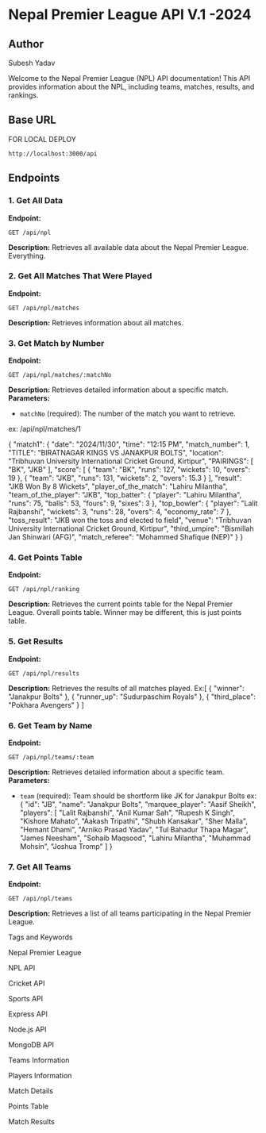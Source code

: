 # Nepal Premier League API V.1 -2024

## Author
Subesh Yadav


Welcome to the Nepal Premier League (NPL) API documentation! This API provides information about the NPL, including teams, matches, results, and rankings.

## Base URL

FOR LOCAL DEPLOY
```
http://localhost:3000/api
```


## Endpoints

### 1. Get All Data
**Endpoint:**
```
GET /api/npl
```
**Description:**
Retrieves all available data about the Nepal Premier League. Everything.

### 2. Get All Matches That Were Played
**Endpoint:**
```
GET /api/npl/matches
```
**Description:**
Retrieves information about all matches.

### 3. Get Match by Number
**Endpoint:**
```
GET /api/npl/matches/:matchNo
```
**Description:**
Retrieves detailed information about a specific match.
**Parameters:**
- `matchNo` (required): The number of the match you want to retrieve.

ex: /api/npl/matches/1

{
  "match1": {
    "date": "2024/11/30",
    "time": "12:15 PM",
    "match_number": 1,
    "TITLE": "BIRATNAGAR KINGS VS JANAKPUR BOLTS",
    "location": "Tribhuvan University International Cricket Ground, Kirtipur",
    "PAIRINGS": [
      "BK",
      "JKB"
    ],
    "score": [
      {
        "team": "BK",
        "runs": 127,
        "wickets": 10,
        "overs": 19
      },
      {
        "team": "JKB",
        "runs": 131,
        "wickets": 2,
        "overs": 15.3
      }
    ],
    "result": "JKB Won By 8 Wickets",
    "player_of_the_match": "Lahiru Milantha",
    "team_of_the_player": "JKB",
    "top_batter": {
      "player": "Lahiru Milantha",
      "runs": 75,
      "balls": 53,
      "fours": 9,
      "sixes": 3
    },
    "top_bowler": {
      "player": "Lalit Rajbanshi",
      "wickets": 3,
      "runs": 28,
      "overs": 4,
      "economy_rate": 7
    },
    "toss_result": "JKB won the toss and elected to field",
    "venue": "Tribhuvan University International Cricket Ground, Kirtipur",
    "third_umpire": "Bismillah Jan Shinwari (AFG)",
    "match_referee": "Mohammed Shafique (NEP)"
  }
}



### 4. Get Points Table
**Endpoint:**
```
GET /api/npl/ranking
```
**Description:**
Retrieves the current points table for the Nepal Premier League. Overall points table. Winner may be different, this is just points table.


### 5. Get Results
**Endpoint:**
```
GET /api/npl/results
```
**Description:**
Retrieves the results of all matches played.
Ex:[
  {
    "winner": "Janakpur Bolts"
  },
  {
    "runner_up": "Sudurpaschim Royals"
  },
  {
    "third_place": "Pokhara Avengers"
  }
]


### 6. Get Team by Name
**Endpoint:**
```
GET /api/npl/teams/:team
```
**Description:**
Retrieves detailed information about a specific team.
**Parameters:**
- `team` (required): Team should be shortform like JK for Janakpur Bolts
ex:
{
  "id": "JB",
  "name": "Janakpur Bolts",
  "marquee_player": "Aasif Sheikh",
  "players": [
    "Lalit Rajbanshi",
    "Anil Kumar Sah",
    "Rupesh K Singh",
    "Kishore Mahato",
    "Aakash Tripathi",
    "Shubh Kansakar",
    "Sher Malla",
    "Hemant Dhami",
    "Arniko Prasad Yadav",
    "Tul Bahadur Thapa Magar",
    "James Neesham",
    "Sohaib Maqsood",
    "Lahiru Milantha",
    "Muhammad Mohsin",
    "Joshua Tromp"
  ]
}

### 7. Get All Teams
**Endpoint:**
```
GET /api/npl/teams
```
**Description:**
Retrieves a list of all teams participating in the Nepal Premier League.



Tags and Keywords

Nepal Premier League

NPL API

Cricket API

Sports API

Express API

Node.js API

MongoDB API

Teams Information

Players Information

Match Details

Points Table

Match Results